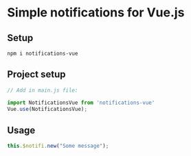 # Simple notifications for Vue.js


## Setup 
```console
npm i notifications-vue
```
## Project setup
```javascript
// Add in main.js file:

import NotificationsVue from 'notifications-vue'
Vue.use(NotificationsVue);
```
## Usage
```javascript
this.$notifi.new("Some message");
```
